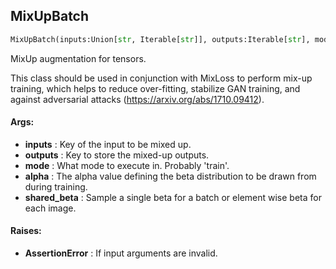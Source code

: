 ## MixUpBatch
```python
MixUpBatch(inputs:Union[str, Iterable[str]], outputs:Iterable[str], mode:Union[NoneType, str, Iterable[str]]='train', alpha:float=1.0, shared_beta:bool=True)
```
MixUp augmentation for tensors.

This class should be used in conjunction with MixLoss to perform mix-up training, which helps to reduce
over-fitting, stabilize GAN training, and against adversarial attacks (https://arxiv.org/abs/1710.09412).


#### Args:

* **inputs** :  Key of the input to be mixed up.
* **outputs** :  Key to store the mixed-up outputs.
* **mode** :  What mode to execute in. Probably 'train'.
* **alpha** :  The alpha value defining the beta distribution to be drawn from during training.
* **shared_beta** :  Sample a single beta for a batch or element wise beta for each image.

#### Raises:

* **AssertionError** :  If input arguments are invalid.